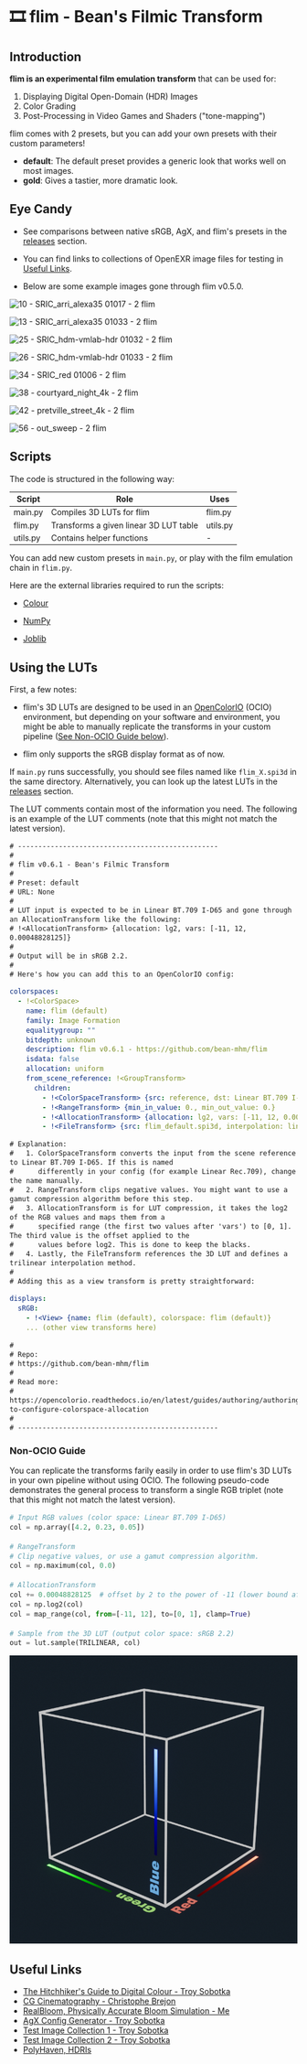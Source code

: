 # 🎞️ flim - Bean's Filmic Transform

## Introduction

**flim is an experimental film emulation transform** that can be used for:

1. Displaying Digital Open-Domain (HDR) Images
2. Color Grading
3. Post-Processing in Video Games and Shaders ("tone-mapping")

flim comes with 2 presets, but you can add your own presets with their custom parameters!
  - **default**: The default preset provides a generic look that works well on most images.
  - **gold**: Gives a tastier, more dramatic look.

## Eye Candy

- See comparisons between native sRGB, AgX, and flim's presets in the [releases](https://github.com/bean-mhm/flim/releases) section.

- You can find links to collections of OpenEXR image files for testing in [Useful Links](#useful-links).

- Below are some example images gone through flim v0.5.0.

![10 - SRIC_arri_alexa35 01017 - 2 flim](https://github.com/bean-mhm/flim/assets/98428255/1baf7c23-d089-455a-9717-85fe3502d8ec)

![13 - SRIC_arri_alexa35 01033 - 2 flim](https://github.com/bean-mhm/flim/assets/98428255/abf1b5c3-bac6-4ab0-a6ae-e6ca36b83655)

![25 - SRIC_hdm-vmlab-hdr 01032 - 2 flim](https://github.com/bean-mhm/flim/assets/98428255/f5a32d32-2200-49fd-a9e4-bf8957c1e5d2)

![26 - SRIC_hdm-vmlab-hdr 01033 - 2 flim](https://github.com/bean-mhm/flim/assets/98428255/21073d84-43e6-479d-a35c-cef1d95daed4)

![34 - SRIC_red 01006 - 2 flim](https://github.com/bean-mhm/flim/assets/98428255/0d0ca4b9-84a7-4bd5-8545-84d7d1b730f5)

![38 - courtyard_night_4k - 2 flim](https://github.com/bean-mhm/flim/assets/98428255/af6e275b-9cde-4584-960c-34bf54f1ed9b)

![42 - pretville_street_4k - 2 flim](https://github.com/bean-mhm/flim/assets/98428255/a047503f-e3da-446b-b69e-f0422fee7587)

![56 - out_sweep - 2 flim](https://github.com/bean-mhm/flim/assets/98428255/a37dea51-514b-41c9-b273-fc8990ce3454)



## Scripts

The code is structured in the following way:

| Script | Role | Uses |
|---|---|---|
| main.py | Compiles 3D LUTs for flim | flim.py  |
| flim.py | Transforms a given linear 3D LUT table | utils.py |
| utils.py | Contains helper functions | - |

You can add new custom presets in `main.py`, or play with the film emulation chain in `flim.py`.

Here are the external libraries required to run the scripts:

 - [Colour](https://www.colour-science.org/)
 
 - [NumPy](https://numpy.org/)
 
 - [Joblib](https://joblib.readthedocs.io/en/latest)

## Using the LUTs

First, a few notes:

 - flim's 3D LUTs are designed to be used in an [OpenColorIO](https://opencolorio.org/) (OCIO) environment, but depending on your software and environment, you might be able to manually replicate the transforms in your custom pipeline ([See Non-OCIO Guide below](#non-ocio-guide)).
 
 - flim only supports the sRGB display format as of now.

If `main.py` runs successfully, you should see files named like `flim_X.spi3d` in the same directory. Alternatively, you can look up the latest LUTs in the [releases](https://github.com/bean-mhm/flim/releases) section.

The LUT comments contain most of the information you need. The following is an example of the LUT comments (note that this might not match the latest version).

```
# -------------------------------------------------
# 
# flim v0.6.1 - Bean's Filmic Transform
# 
# Preset: default
# URL: None
# 
# LUT input is expected to be in Linear BT.709 I-D65 and gone through an AllocationTransform like the following:
# !<AllocationTransform> {allocation: lg2, vars: [-11, 12, 0.00048828125]}
# 
# Output will be in sRGB 2.2.
# 
# Here's how you can add this to an OpenColorIO config:
```
```yaml
colorspaces:
  - !<ColorSpace>
    name: flim (default)
    family: Image Formation
    equalitygroup: ""
    bitdepth: unknown
    description: flim v0.6.1 - https://github.com/bean-mhm/flim
    isdata: false
    allocation: uniform
    from_scene_reference: !<GroupTransform>
      children:
        - !<ColorSpaceTransform> {src: reference, dst: Linear BT.709 I-D65}
        - !<RangeTransform> {min_in_value: 0., min_out_value: 0.}
        - !<AllocationTransform> {allocation: lg2, vars: [-11, 12, 0.00048828125]}
        - !<FileTransform> {src: flim_default.spi3d, interpolation: linear}
```
```
# Explanation:
#   1. ColorSpaceTransform converts the input from the scene reference to Linear BT.709 I-D65. If this is named
#      differently in your config (for example Linear Rec.709), change the name manually.
#   2. RangeTransform clips negative values. You might want to use a gamut compression algorithm before this step.
#   3. AllocationTransform is for LUT compression, it takes the log2 of the RGB values and maps them from a
#      specified range (the first two values after 'vars') to [0, 1]. The third value is the offset applied to the
#      values before log2. This is done to keep the blacks.
#   4. Lastly, the FileTransform references the 3D LUT and defines a trilinear interpolation method.
# 
# Adding this as a view transform is pretty straightforward:
```
```yaml
displays:
  sRGB:
    - !<View> {name: flim (default), colorspace: flim (default)}
    ... (other view transforms here)
```
```
# 
# Repo:
# https://github.com/bean-mhm/flim
# 
# Read more:
# https://opencolorio.readthedocs.io/en/latest/guides/authoring/authoring.html#how-to-configure-colorspace-allocation
# 
# -------------------------------------------------
```

### Non-OCIO Guide

You can replicate the transforms farily easily in order to use flim's 3D LUTs in your own pipeline without using OCIO. The following pseudo-code demonstrates the general process to transform a single RGB triplet (note that this might not match the latest version).

```py
# Input RGB values (color space: Linear BT.709 I-D65)
col = np.array([4.2, 0.23, 0.05])

# RangeTransform
# Clip negative values, or use a gamut compression algorithm.
col = np.maximum(col, 0.0)

# AllocationTransform
col += 0.00048828125  # offset by 2 to the power of -11 (lower bound after log2)
col = np.log2(col)
col = map_range(col, from=[-11, 12], to=[0, 1], clamp=True)

# Sample from the 3D LUT (output color space: sRGB 2.2)
out = lut.sample(TRILINEAR, col)
```

![3D LUT Visualization](images/3d_lut_vis.png)

## Useful Links

- [The Hitchhiker's Guide to Digital Colour - Troy Sobotka](https://hg2dc.com/)
- [CG Cinematography - Christophe Brejon](https://chrisbrejon.com/cg-cinematography/)
- [RealBloom, Physically Accurate Bloom Simulation - Me](https://github.com/bean-mhm/realbloom)
- [AgX Config Generator - Troy Sobotka](https://github.com/sobotka/SB2383-Configuration-Generation)
- [Test Image Collection 1 - Troy Sobotka](https://github.com/sobotka/Testing_Imagery)
- [Test Image Collection 2 - Troy Sobotka](https://github.com/sobotka/images)
- [PolyHaven, HDRIs](https://polyhaven.com/hdris)
